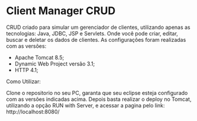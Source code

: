 # Client Manager CRUD
CRUD criado para simular um gerenciador de clientes, utilizando apenas as tecnologias: Java, JDBC, JSP e Servlets. Onde você pode criar, editar, buscar e deletar os dados de clientes. As configurações foram realizadas com as versões:

* Apache Tomcat 8.5;
* Dynamic Web Project versão 3.1;
* HTTP 4.1;

Como Utilizar:

Clone o repositorio no seu PC, garanta que seu eclipse esteja configurado com as versões indicadas acima. Depois basta realizar o deploy no Tomcat, utilizando a opção RUN with Server, e acessar a pagina pelo link:
http://localhost:8080/






